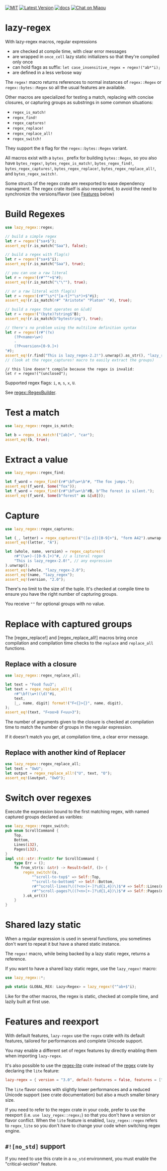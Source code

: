 [![MIT][s2]][l2] [![Latest Version][s1]][l1] [![docs][s3]][l3] [![Chat on Miaou][s4]][l4]

[s1]: https://img.shields.io/crates/v/lazy-regex.svg
[l1]: https://crates.io/crates/lazy-regex

[s2]: https://img.shields.io/badge/license-MIT-blue.svg
[l2]: LICENSE

[s3]: https://docs.rs/lazy-regex/badge.svg
[l3]: https://docs.rs/lazy-regex/

[s4]: https://miaou.dystroy.org/static/shields/room.svg
[l4]: https://miaou.dystroy.org/3


# lazy-regex

With lazy-regex macros, regular expressions

* are checked at compile time, with clear error messages
* are wrapped in `once_cell` lazy static initializers so that they're compiled only once
* can hold flags as suffix: `let case_insensitive_regex = regex!("ab*"i);`
* are defined in a less verbose way

The `regex!` macro returns references to normal instances of `regex::Regex` or `regex::bytes::Regex` so all the usual features are available.

Other macros are specialized for testing a match, replacing with concise closures, or capturing groups as substrings in some common situations:

* `regex_is_match!`
* `regex_find!`
* `regex_captures!`
* `regex_replace!`
* `regex_replace_all!`
* `regex_switch!`

They support the `B` flag for the `regex::bytes::Regex` variant.

All macros exist with a `bytes_` prefix for building `bytes::Regex`, so you also have `bytes_regex!`, `bytes_regex_is_match!`, `bytes_regex_find!`, `bytes_regex_captures!`, `bytes_regex_replace!`, `bytes_regex_replace_all!`, and `bytes_regex_switch!`.

Some structs of the regex crate are reexported to ease dependency managment.
The regex crate itself is also reexported, to avoid the need to synchronize the versions/flavor (see [Features](#features_and_reexport) below)

# Build Regexes

```rust
use lazy_regex::regex;

// build a simple regex
let r = regex!("sa+$");
assert_eq!(r.is_match("Saa"), false);

// build a regex with flag(s)
let r = regex!("sa+$"i);
assert_eq!(r.is_match("Saa"), true);

// you can use a raw literal
let r = regex!(r#"^"+$"#);
assert_eq!(r.is_match("\"\""), true);

// or a raw literal with flag(s)
let r = regex!(r#"^\s*("[a-t]*"\s*)+$"#i);
assert_eq!(r.is_match(r#" "Aristote" "Platon" "#), true);

// build a regex that operates on &[u8]
let r = regex!("(byte)?string$"B);
assert_eq!(r.is_match(b"bytestring"), true);

// there's no problem using the multiline definition syntax
let r = regex!(r#"(?x)
    (?P<name>\w+)
    -
    (?P<version>[0-9.]+)
"#);
assert_eq!(r.find("This is lazy_regex-2.2!").unwrap().as_str(), "lazy_regex-2.2");
// (look at the regex_captures! macro to easily extract the groups)

```
```compile_fail
// this line doesn't compile because the regex is invalid:
let r = regex!("(unclosed");

```
Supported regex flags: `i`, `m`, `s`, `x`, `U`.

See [regex::RegexBuilder](https://docs.rs/regex/latest/regex/struct.RegexBuilder.html).

# Test a match

```rust
use lazy_regex::regex_is_match;

let b = regex_is_match!("[ab]+", "car");
assert_eq!(b, true);
```


# Extract a value

```rust
use lazy_regex::regex_find;

let f_word = regex_find!(r#"\bf\w+\b"#, "The fox jumps.");
assert_eq!(f_word, Some("fox"));
let f_word = regex_find!(r#"\bf\w+\b"#B, b"The forest is silent.");
assert_eq!(f_word, Some(b"forest" as &[u8]));
```

# Capture

```rust
use lazy_regex::regex_captures;

let (_, letter) = regex_captures!("([a-z])[0-9]+"i, "form A42").unwrap();
assert_eq!(letter, "A");

let (whole, name, version) = regex_captures!(
    r#"(\w+)-([0-9.]+)"#, // a literal regex
    "This is lazy_regex-2.0!", // any expression
).unwrap();
assert_eq!(whole, "lazy_regex-2.0");
assert_eq!(name, "lazy_regex");
assert_eq!(version, "2.0");
```

There's no limit to the size of the tuple.
It's checked at compile time to ensure you have the right number of capturing groups.

You receive `""` for optional groups with no value.

# Replace with captured groups

The [regex_replace!] and [regex_replace_all!] macros bring once compilation and compilation time checks to the `replace` and `replace_all` functions.

## Replace with a closure

```rust
use lazy_regex::regex_replace_all;

let text = "Foo8 fuu3";
let text = regex_replace_all!(
    r#"\bf(\w+)(\d)"#i,
    text,
    |_, name, digit| format!("F<{}>{}", name, digit),
);
assert_eq!(text, "F<oo>8 F<uu>3");
```
The number of arguments given to the closure is checked at compilation time to match the number of groups in the regular expression.

If it doesn't match you get, at compilation time, a clear error message.

## Replace with another kind of Replacer

```rust
use lazy_regex::regex_replace_all;
let text = "UwU";
let output = regex_replace_all!("U", text, "O");
assert_eq!(&output, "OwO");
```

# Switch over regexes

Execute the expression bound to the first matching regex, with named captured groups declared as varibles:

```rust
use lazy_regex::regex_switch;
pub enum ScrollCommand {
    Top,
    Bottom,
    Lines(i32),
    Pages(i32),
}
impl std::str::FromStr for ScrollCommand {
    type Err = ();
    fn from_str(s: &str) -> Result<Self, ()> {
        regex_switch!(s,
            "^scroll-to-top$" => Self::Top,
            "^scroll-to-bottom$" => Self::Bottom,
            r#"^scroll-lines?\((?<n>[+-]?\d{1,4})\)$"# => Self::Lines(n.parse().unwrap()),
            r#"^scroll-pages?\((?<n>[+-]?\d{1,4})\)$"# => Self::Pages(n.parse().unwrap()),
        ).ok_or(())
    }
}
```

# Shared lazy static

When a regular expression is used in several functions, you sometimes don't want
to repeat it but have a shared static instance.

The `regex!` macro, while being backed by a lazy static regex, returns a reference.

If you want to have a shared lazy static regex, use the `lazy_regex!` macro:

```rust
use lazy_regex::*;

pub static GLOBAL_REX: Lazy<Regex> = lazy_regex!("^ab+$"i);
```

Like for the other macros, the regex is static, checked at compile time, and lazily built at first use.

# Features and reexport

With default features, `lazy-regex` use the `regex` crate with its default features, tailored for performances and complete Unicode support.

You may enable a different set of regex features by directly enabling them when importing `lazy-regex`.

It's also possible to use the [regex-lite](https://docs.rs/regex-lite/) crate instead of the [regex](https://docs.rs/regex/) crate by declaring the ``lite`` feature:

```TOML
lazy-regex = { version = "3.0", default-features = false, features = ["lite"] }
```

The `lite` flavor comes with slightly lower performances and a reduced Unicode support (see crate documentation) but also a much smaller binary size.

If you need to refer to the regex crate in your code, prefer to use the reexport (i.e. `use lazy_regex::regex;`) so that you don't have a version or flavor conflict. When the `lite` feature is enabled, `lazy_regex::regex` refers to `regex_lite` so you don't have to change your code when switching regex engine.

## `#![no_std]` support

If you need to use this crate in a `no_std` environment, you must enable the "critical-section" feature.
